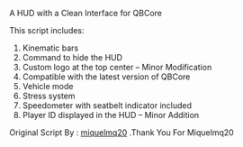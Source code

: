 A HUD with a Clean Interface for QBCore

This script includes:

1. Kinematic bars
2. Command to hide the HUD
3. Custom logo at the top center – Minor Modification
4. Compatible with the latest version of QBCore
5. Vehicle mode
6. Stress system
7. Speedometer with seatbelt indicator included
8. Player ID displayed in the HUD – Minor Addition


Original Script By : [miquelmq20](https://github.com/miquelmq20/qz-hud.git) .Thank You For Miquelmq20 
